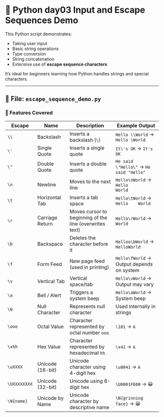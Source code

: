 # 🐍 Python day03 Input and Escape Sequences Demo

This Python script demonstrates:

- Taking user input
- Basic string operations
- Type conversion
- String concatenation
- Extensive use of **escape sequence characters**

It’s ideal for beginners learning how Python handles strings and special characters.

---

## 📄 File: `escape_sequence_demo.py`

### 🧾 Features Covered

| Escape       | Name             | Description                                             | Example Output                            |
| ------------ | ---------------- | ------------------------------------------------------- | ----------------------------------------- |
| `\\`         | Backslash        | Inserts a backslash (`\`)                               | `Hello \\World` → `Hello \World`          |
| `\'`         | Single Quote     | Inserts a single quote                                  | `It\'s OK` → `It's OK`                    |
| `\"`         | Double Quote     | Inserts a double quote                                  | `He said \"Hello\"` → `He said "Hello"`   |
| `\n`         | Newline          | Moves to the next line                                  | `Hello\nWorld` → `Hello`<br>`World`       |
| `\t`         | Horizontal Tab   | Inserts a tab space                                     | `Hello\tWorld` → `Hello    World`         |
| `\r`         | Carriage Return  | Moves cursor to beginning of the line (overwrites text) | `Hello\rWorld` → `World`                  |
| `\b`         | Backspace        | Deletes the character before it                         | `Helloo\bWorld` → `HelloWorld`            |
| `\f`         | Form Feed        | New page feed (used in printing)                        | `Hello\fWorld` → Output depends on system |
| `\v`         | Vertical Tab     | Vertical space/tab                                      | `Hello\vWorld` → Output may vary          |
| `\a`         | Bell / Alert     | Triggers a system beep                                  | `Hello\aWorld` → System beep              |
| `\0`         | Null Character   | Represents null character                               | Used internally in strings                |
| `\ooo`       | Octal Value      | Character represented by octal number `ooo`             | `\101` → `A`                              |
| `\xhh`       | Hex Value        | Character represented by hexadecimal `hh`               | `\x41` → `A`                              |
| `\uXXXX`     | Unicode (16-bit) | Unicode character using 4-digit hex                     | `\u0041` → `A`                            |
| `\UXXXXXXXX` | Unicode (32-bit) | Unicode using 8-digit hex                               | `\U0001F600` → 😀                         |
| `\N{name}`   | Unicode by Name  | Unicode character by descriptive name                   | `\N{grinning face}` → 😀                  |


